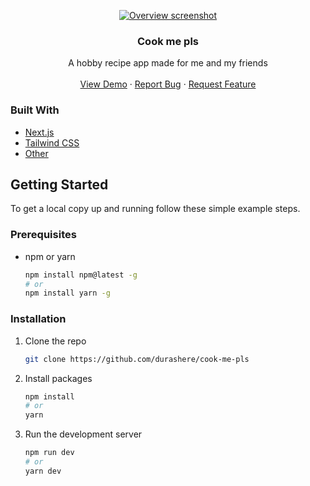 <p align="center">
  <a href="https://github.com/durashere/cook-me-pls">
    <img src="public/1440x768.png" alt="Overview screenshot" >
  </a>
  <h3 align="center">Cook me pls</h3>

  <p align="center">
    A hobby recipe app made for me and my friends
    <br />
    <br />
    <a href="#">View Demo</a>
    ·
    <a href="https://github.com/durashere/cook-me-pls">Report Bug</a>
    ·
    <a href="https://github.com/durashere/cook-me-pls">Request Feature</a>
  </p>
</p>

### Built With

* [Next.js](https://nextjs.org)
* [Tailwind CSS](https://tailwindcss.com)
* [Other](_blank)

## Getting Started

To get a local copy up and running follow these simple example steps.

### Prerequisites

* npm or yarn
  ```sh
  npm install npm@latest -g
  # or
  npm install yarn -g
  ```

### Installation

1. Clone the repo
   ```sh
   git clone https://github.com/durashere/cook-me-pls
   ```
2. Install packages
   ```sh
   npm install
   # or
   yarn
   ```
3. Run the development server
   ```sh
   npm run dev
   # or
   yarn dev
   ```
